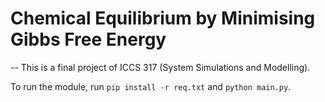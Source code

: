 # Chemical Equilibrium by Minimising Gibbs Free Energy
--
This is a final project of ICCS 317 (System Simulations and Modelling).

To run the module, run `pip install -r req.txt` and `python main.py`. 
